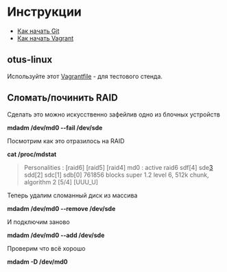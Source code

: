 # Инструкции

* [Как начать Git](git_quick_start.md)
* [Как начать Vagrant](vagrant_quick_start.md)

## otus-linux

Используйте этот [Vagrantfile](Vagrantfile) - для тестового стенда.

## Сломать/починить RAID

Сделать это можно искусственно зафейлив одно из блочных устройств

**mdadm /dev/md0 --fail /dev/sde**

Посмотрим как это отразилось на RAID

**cat /proc/mdstat**

> Personalities : [raid6] [raid5] [raid4]
> md0 : active raid6 sdf[4] sde[3](F) sdd[2] sdc[1] sdb[0]
>  761856 blocks super 1.2 level 6, 512k chunk, algorithm 2 [5/4] [UUU_U]

Теперь удалим сломанный диск из массива

**mdadm /dev/md0 --remove /dev/sde**

И подключим заново

**mdadm /dev/md0 --add /dev/sde**

Проверим что всё хорошо

**mdadm -D /dev/md0**
